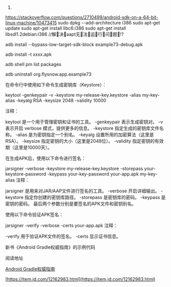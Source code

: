 1.
https://stackoverflow.com/questions/2710499/android-sdk-on-a-64-bit-linux-machine/10473415
sudo dpkg --add-architecture i386
sudo apt-get update
sudo apt-get install libc6:i386
sudo apt-get install libsdl1.2debian:i386  //解决aapt无法运行问题!?

adb install --bypass-low-target-sdk-block example73-debug.apk


adb install -t xxxx.apk


adb shell pm list packages


adb uninstall org.flysnow.app.example73



在命令行中使用如下命令生成密钥库（Keystore）：

keytool -genkeypair -v -keystore my-release-key.keystore -alias my-key-alias -keyalg RSA -keysize 2048 -validity 10000

注释：

keytool 是一个用于管理密钥和证书的工具。
-genkeypair 表示生成密钥对。
-v 表示开启 verbose 模式，提供更多的信息。
-keystore 指定生成的密钥库文件名称。
-alias 是为密钥指定一个别名。
-keyalg 设置所用的加密算法（这里是RSA）。
-keysize 指定密钥的大小（这里是2048位）。
-validity 指定密钥的有效期（这里是10000天）。



在生成APK后，使用以下命令进行签名：

jarsigner -verbose -keystore my-release-key.keystore -storepass your-keystore-password -keypass your-key-password your-app.apk my-key-alias
注释：

jarsigner 是用来对JAR/AAP文件进行签名的工具。
-verbose 开启详细输出。
-keystore 指定你创建的密钥库路径。
-storepass 是密钥库的密码。
-keypass 是密钥的密码。
最后两个参数分别是要签名的APK文件和密钥别名。



使用以下命令验证APK签名：

jarsigner -verify -verbose -certs your-app.apk
注释：

-verify 用于验证APK文件的签名。
-certs 显示证书信息。




新书《Android Gradle权威指南》的示例代码

阅读地址

[Android Gradle权威指南](https://item.jd.com/12162983.html)

[https://item.jd.com/12162983.html](https://item.jd.com/12162983.html)

